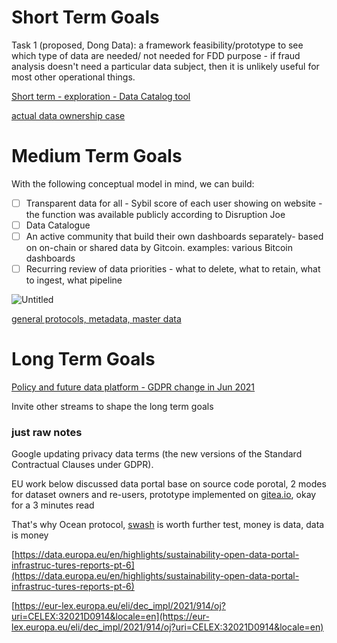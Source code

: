 # Short Term Goals

Task 1 (proposed, Dong Data):  a framework feasibility/prototype to see which type of data are needed/ not needed for FDD purpose - if fraud analysis doesn't need a particular data subject, then it is unlikely useful for most other operational things.

[Short term - exploration - Data Catalog tool](https://www.notion.so/Short-term-exploration-Data-Catalog-tool-48edea12e61d43b59e40ce0f66f97638)

[actual data ownership case](https://www.notion.so/actual-data-ownership-case-15f305c0ab2946d396909904674319e4)

# Medium Term Goals

With the following conceptual model in mind, we can build:

- [ ]  Transparent data for all - Sybil score of each user showing on website - the function was available publicly according to Disruption Joe
- [ ]  Data Catalogue
- [ ]  An active community that build their own dashboards separately- based on on-chain or shared data by Gitcoin. examples: various Bitcoin dashboards
- [ ]  Recurring review of data priorities - what to delete, what to retain, what to ingest, what pipeline

![Untitled](https://s3-us-west-2.amazonaws.com/secure.notion-static.com/31fabffe-9e06-4dc6-b99c-3e690f46921a/Untitled.png)

[general protocols, metadata, master data](https://www.notion.so/general-protocols-metadata-master-data-c6f74b29782c48289376dea28d3de520)

# Long Term Goals

[Policy and future data platform - GDPR change in Jun 2021](https://www.notion.so/Policy-and-future-data-platform-GDPR-change-in-Jun-2021-fd7b506066664e9aa13cb3a636d065df)

Invite other streams to shape the long term goals

### just raw notes

Google updating privacy data terms (the new versions of the Standard Contractual Clauses under GDPR).

EU work below discussed data portal base on source code porotal, 2 modes for dataset owners and re-users, prototype implemented on [gitea.io](http://gitea.io/), okay for a 3 minutes read 

That's why Ocean protocol, [swash](https://swashapp.io/referral/23177) is worth further test, money is data, data is money

[https://data.europa.eu/en/highlights/sustainability-open-data-portal-infrastruc-tures-reports-pt-6](https://data.europa.eu/en/highlights/sustainability-open-data-portal-infrastruc-tures-reports-pt-6)

[https://eur-lex.europa.eu/eli/dec_impl/2021/914/oj?uri=CELEX:32021D0914&locale=en](https://eur-lex.europa.eu/eli/dec_impl/2021/914/oj?uri=CELEX:32021D0914&locale=en)
